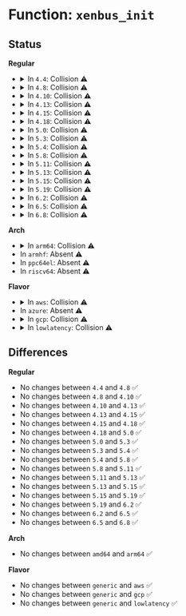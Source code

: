 # Function: <code>xenbus_init</code>

## Status
<b>Regular</b>
<ul>
<li>
<details>
<summary>In <code>4.4</code>: Collision ⚠️</summary>

```c
int xenbus_init();
```

**Collision:** Static-Static Collision

**Inline:** No

**Transformation:** False

**Instances:**

```
In drivers/xen/xenbus/xenbus_probe.c (ffffffff81fa4bc9)
Location: drivers/xen/xenbus/xenbus_probe.c:761
Inline: False
```
```
In drivers/xen/xenbus/xenbus_dev_frontend.c (ffffffff81fa4ecb)
Location: drivers/xen/xenbus/xenbus_dev_frontend.c:615
Inline: False
```
**Symbols:**

```
ffffffff81fa4bc9-ffffffff81fa4e7b: xenbus_init (STB_LOCAL)
ffffffff81fa4ecb-ffffffff81fa4f03: xenbus_init (STB_LOCAL)
```
</details>
</li>
<li>
<details>
<summary>In <code>4.8</code>: Collision ⚠️</summary>

```c
int xenbus_init();
```

**Collision:** Static-Static Collision

**Inline:** No

**Transformation:** False

**Instances:**

```
In drivers/xen/xenbus/xenbus_probe.c (ffffffff81fd1183)
Location: drivers/xen/xenbus/xenbus_probe.c:761
Inline: False
```
```
In drivers/xen/xenbus/xenbus_dev_frontend.c (ffffffff81fd149b)
Location: drivers/xen/xenbus/xenbus_dev_frontend.c:617
Inline: False
```
**Symbols:**

```
ffffffff81fd1183-ffffffff81fd144b: xenbus_init (STB_LOCAL)
ffffffff81fd149b-ffffffff81fd14d1: xenbus_init (STB_LOCAL)
```
</details>
</li>
<li>
<details>
<summary>In <code>4.10</code>: Collision ⚠️</summary>

```c
int xenbus_init();
```

**Collision:** Static-Static Collision

**Inline:** No

**Transformation:** False

**Instances:**

```
In drivers/xen/xenbus/xenbus_probe.c (ffffffff8200eb13)
Location: drivers/xen/xenbus/xenbus_probe.c:761
Inline: False
```
```
In drivers/xen/xenbus/xenbus_dev_frontend.c (ffffffff8200ee36)
Location: drivers/xen/xenbus/xenbus_dev_frontend.c:626
Inline: False
```
**Symbols:**

```
ffffffff8200eb13-ffffffff8200ede6: xenbus_init (STB_LOCAL)
ffffffff8200ee36-ffffffff8200ee6c: xenbus_init (STB_LOCAL)
```
</details>
</li>
<li>
<details>
<summary>In <code>4.13</code>: Collision ⚠️</summary>

```c
int xenbus_init();
```

**Collision:** Static-Static Collision

**Inline:** No

**Transformation:** False

**Instances:**

```
In drivers/xen/xenbus/xenbus_probe.c (ffffffff820f05d8)
Location: drivers/xen/xenbus/xenbus_probe.c:757
Inline: False
```
```
In drivers/xen/xenbus/xenbus_dev_frontend.c (ffffffff820f08fc)
Location: drivers/xen/xenbus/xenbus_dev_frontend.c:674
Inline: False
```
**Symbols:**

```
ffffffff820f05d8-ffffffff820f08a9: xenbus_init (STB_LOCAL)
ffffffff820f08fc-ffffffff820f0937: xenbus_init (STB_LOCAL)
```
</details>
</li>
<li>
<details>
<summary>In <code>4.15</code>: Collision ⚠️</summary>

```c
int xenbus_init();
```

**Collision:** Static-Static Collision

**Inline:** No

**Transformation:** False

**Instances:**

```
In drivers/xen/xenbus/xenbus_probe.c (ffffffff826f9de2)
Location: drivers/xen/xenbus/xenbus_probe.c:757
Inline: False
```
```
In drivers/xen/xenbus/xenbus_dev_frontend.c (ffffffff826fa106)
Location: drivers/xen/xenbus/xenbus_dev_frontend.c:674
Inline: False
```
**Symbols:**

```
ffffffff826f9de2-ffffffff826fa0b3: xenbus_init (STB_LOCAL)
ffffffff826fa106-ffffffff826fa141: xenbus_init (STB_LOCAL)
```
</details>
</li>
<li>
<details>
<summary>In <code>4.18</code>: Collision ⚠️</summary>

```c
int xenbus_init();
```

**Collision:** Static-Static Collision

**Inline:** No

**Transformation:** False

**Instances:**

```
In drivers/xen/xenbus/xenbus_probe.c (ffffffff82724162)
Location: drivers/xen/xenbus/xenbus_probe.c:759
Inline: False
```
```
In drivers/xen/xenbus/xenbus_dev_frontend.c (ffffffff82724459)
Location: drivers/xen/xenbus/xenbus_dev_frontend.c:683
Inline: False
```
**Symbols:**

```
ffffffff82724162-ffffffff82724406: xenbus_init (STB_LOCAL)
ffffffff82724459-ffffffff82724494: xenbus_init (STB_LOCAL)
```
</details>
</li>
<li>
<details>
<summary>In <code>5.0</code>: Collision ⚠️</summary>

```c
int xenbus_init();
```

**Collision:** Static-Static Collision

**Inline:** No

**Transformation:** False

**Instances:**

```
In drivers/xen/xenbus/xenbus_probe.c (ffffffff828dc33b)
Location: drivers/xen/xenbus/xenbus_probe.c:768
Inline: False
```
```
In drivers/xen/xenbus/xenbus_dev_frontend.c (ffffffff828dc632)
Location: drivers/xen/xenbus/xenbus_dev_frontend.c:683
Inline: False
```
**Symbols:**

```
ffffffff828dc33b-ffffffff828dc5df: xenbus_init (STB_LOCAL)
ffffffff828dc632-ffffffff828dc66d: xenbus_init (STB_LOCAL)
```
</details>
</li>
<li>
<details>
<summary>In <code>5.3</code>: Collision ⚠️</summary>

```c
int xenbus_init();
```

**Collision:** Static-Static Collision

**Inline:** No

**Transformation:** False

**Instances:**

```
In drivers/xen/xenbus/xenbus_probe.c (ffffffff828f6c21)
Location: drivers/xen/xenbus/xenbus_probe.c:768
Inline: False
```
```
In drivers/xen/xenbus/xenbus_dev_frontend.c (ffffffff828f6f18)
Location: drivers/xen/xenbus/xenbus_dev_frontend.c:697
Inline: False
```
**Symbols:**

```
ffffffff828f6c21-ffffffff828f6ec1: xenbus_init (STB_LOCAL)
ffffffff828f6f18-ffffffff828f6f58: xenbus_init (STB_LOCAL)
```
</details>
</li>
<li>
<details>
<summary>In <code>5.4</code>: Collision ⚠️</summary>

```c
int xenbus_init();
```

**Collision:** Static-Static Collision

**Inline:** No

**Transformation:** False

**Instances:**

```
In drivers/xen/xenbus/xenbus_probe.c (ffffffff828ffc78)
Location: drivers/xen/xenbus/xenbus_probe.c:768
Inline: False
```
```
In drivers/xen/xenbus/xenbus_dev_frontend.c (ffffffff828fff6f)
Location: drivers/xen/xenbus/xenbus_dev_frontend.c:713
Inline: False
```
**Symbols:**

```
ffffffff828ffc78-ffffffff828fff18: xenbus_init (STB_LOCAL)
ffffffff828fff6f-ffffffff828fffaf: xenbus_init (STB_LOCAL)
```
</details>
</li>
<li>
<details>
<summary>In <code>5.8</code>: Collision ⚠️</summary>

```c
int xenbus_init();
```

**Collision:** Static-Static Collision

**Inline:** No

**Transformation:** False

**Instances:**

```
In drivers/xen/xenbus/xenbus_probe.c (ffffffff82d17107)
Location: drivers/xen/xenbus/xenbus_probe.c:768
Inline: False
```
```
In drivers/xen/xenbus/xenbus_dev_frontend.c (ffffffff82d1736b)
Location: drivers/xen/xenbus/xenbus_dev_frontend.c:713
Inline: False
```
**Symbols:**

```
ffffffff82d17107-ffffffff82d172f8: xenbus_init (STB_LOCAL)
ffffffff82d1736b-ffffffff82d173ab: xenbus_init (STB_LOCAL)
```
</details>
</li>
<li>
<details>
<summary>In <code>5.11</code>: Collision ⚠️</summary>

```c
int xenbus_init();
```

**Collision:** Static-Static Collision

**Inline:** No

**Transformation:** False

**Instances:**

```
In drivers/xen/xenbus/xenbus_probe.c (ffffffff83004ce7)
Location: drivers/xen/xenbus/xenbus_probe.c:847
Inline: False
```
```
In drivers/xen/xenbus/xenbus_dev_frontend.c (ffffffff83004f59)
Location: drivers/xen/xenbus/xenbus_dev_frontend.c:713
Inline: False
```
**Symbols:**

```
ffffffff83004ce7-ffffffff83004ee6: xenbus_init (STB_LOCAL)
ffffffff83004f59-ffffffff83004f99: xenbus_init (STB_LOCAL)
```
</details>
</li>
<li>
<details>
<summary>In <code>5.13</code>: Collision ⚠️</summary>

```c
int xenbus_init();
```

**Collision:** Static-Static Collision

**Inline:** No

**Transformation:** False

**Instances:**

```
In drivers/xen/xenbus/xenbus_probe.c (ffffffff8320f6b6)
Location: drivers/xen/xenbus/xenbus_probe.c:913
Inline: False
```
```
In drivers/xen/xenbus/xenbus_dev_frontend.c (ffffffff8320f9d7)
Location: drivers/xen/xenbus/xenbus_dev_frontend.c:713
Inline: False
```
**Symbols:**

```
ffffffff8320f6b6-ffffffff8320f964: xenbus_init (STB_LOCAL)
ffffffff8320f9d7-ffffffff8320fa17: xenbus_init (STB_LOCAL)
```
</details>
</li>
<li>
<details>
<summary>In <code>5.15</code>: Collision ⚠️</summary>

```c
int xenbus_init();
```

**Collision:** Static-Static Collision

**Inline:** No

**Transformation:** False

**Instances:**

```
In drivers/xen/xenbus/xenbus_probe.c (ffffffff832f865d)
Location: drivers/xen/xenbus/xenbus_probe.c:910
Inline: False
```
```
In drivers/xen/xenbus/xenbus_dev_frontend.c (ffffffff832f899b)
Location: drivers/xen/xenbus/xenbus_dev_frontend.c:713
Inline: False
```
**Symbols:**

```
ffffffff832f865d-ffffffff832f892b: xenbus_init (STB_LOCAL)
ffffffff832f899b-ffffffff832f89db: xenbus_init (STB_LOCAL)
```
</details>
</li>
<li>
<details>
<summary>In <code>5.19</code>: Collision ⚠️</summary>

```c
int xenbus_init();
```

**Collision:** Static-Static Collision

**Inline:** No

**Transformation:** False

**Instances:**

```
In drivers/xen/xenbus/xenbus_probe.c (ffffffff834b0ee8)
Location: drivers/xen/xenbus/xenbus_probe.c:941
Inline: False
```
```
In drivers/xen/xenbus/xenbus_dev_frontend.c (ffffffff834b1287)
Location: drivers/xen/xenbus/xenbus_dev_frontend.c:713
Inline: False
```
**Symbols:**

```
ffffffff834b0ee8-ffffffff834b120f: xenbus_init (STB_LOCAL)
ffffffff834b1287-ffffffff834b12c8: xenbus_init (STB_LOCAL)
```
</details>
</li>
<li>
<details>
<summary>In <code>6.2</code>: Collision ⚠️</summary>

```c
int xenbus_init();
```

**Collision:** Static-Static Collision

**Inline:** No

**Transformation:** False

**Instances:**

```
In drivers/xen/xenbus/xenbus_probe.c (ffffffff83eeae60)
Location: drivers/xen/xenbus/xenbus_probe.c:941
Inline: False
```
```
In drivers/xen/xenbus/xenbus_dev_frontend.c (ffffffff83eeb3b0)
Location: drivers/xen/xenbus/xenbus_dev_frontend.c:713
Inline: False
```
**Symbols:**

```
ffffffff83eeae60-ffffffff83eeb2e7: xenbus_init (STB_LOCAL)
ffffffff83eeb3b0-ffffffff83eeb405: xenbus_init (STB_LOCAL)
```
</details>
</li>
<li>
<details>
<summary>In <code>6.5</code>: Collision ⚠️</summary>

```c
int xenbus_init();
```

**Collision:** Static-Static Collision

**Inline:** No

**Transformation:** False

**Instances:**

```
In drivers/xen/xenbus/xenbus_probe.c (ffffffff83710870)
Location: drivers/xen/xenbus/xenbus_probe.c:944
Inline: False
```
```
In drivers/xen/xenbus/xenbus_dev_frontend.c (ffffffff83710dc0)
Location: drivers/xen/xenbus/xenbus_dev_frontend.c:713
Inline: False
```
**Symbols:**

```
ffffffff83710870-ffffffff83710cf7: xenbus_init (STB_LOCAL)
ffffffff83710dc0-ffffffff83710e15: xenbus_init (STB_LOCAL)
```
</details>
</li>
<li>
<details>
<summary>In <code>6.8</code>: Collision ⚠️</summary>

```c
int xenbus_init();
```

**Collision:** Static-Static Collision

**Inline:** No

**Transformation:** False

**Instances:**

```
In drivers/xen/xenbus/xenbus_probe.c (ffffffff839441f0)
Location: drivers/xen/xenbus/xenbus_probe.c:944
Inline: False
```
```
In drivers/xen/xenbus/xenbus_dev_frontend.c (ffffffff83944750)
Location: drivers/xen/xenbus/xenbus_dev_frontend.c:713
Inline: False
```
**Symbols:**

```
ffffffff839441f0-ffffffff83944677: xenbus_init (STB_LOCAL)
ffffffff83944750-ffffffff839447a5: xenbus_init (STB_LOCAL)
```
</details>
</li>
</ul>
<b>Arch</b>
<ul>
<li>
<details>
<summary>In <code>arm64</code>: Collision ⚠️</summary>

```c
int xenbus_init();
```

**Collision:** Static-Static Collision

**Inline:** No

**Transformation:** False

**Instances:**

```
In drivers/xen/xenbus/xenbus_probe.c (ffff800011491b74)
Location: drivers/xen/xenbus/xenbus_probe.c:768
Inline: False
```
```
In drivers/xen/xenbus/xenbus_dev_frontend.c (ffff800011491e64)
Location: drivers/xen/xenbus/xenbus_dev_frontend.c:713
Inline: False
```
**Symbols:**

```
ffff800011491b74-ffff800011491df0: xenbus_init (STB_LOCAL)
ffff800011491e64-ffff800011491ebc: xenbus_init (STB_LOCAL)
```
</details>
</li>
<li>
In <code>armhf</code>: Absent ⚠️
</li>
<li>
In <code>ppc64el</code>: Absent ⚠️
</li>
<li>
In <code>riscv64</code>: Absent ⚠️
</li>
</ul>
<b>Flavor</b>
<ul>
<li>
<details>
<summary>In <code>aws</code>: Collision ⚠️</summary>

```c
int xenbus_init();
```

**Collision:** Static-Static Collision

**Inline:** No

**Transformation:** False

**Instances:**

```
In drivers/xen/xenbus/xenbus_probe.c (ffffffff828e7495)
Location: drivers/xen/xenbus/xenbus_probe.c:838
Inline: False
```
```
In drivers/xen/xenbus/xenbus_dev_frontend.c (ffffffff828e778c)
Location: drivers/xen/xenbus/xenbus_dev_frontend.c:713
Inline: False
```
**Symbols:**

```
ffffffff828e7495-ffffffff828e7735: xenbus_init (STB_LOCAL)
ffffffff828e778c-ffffffff828e77cc: xenbus_init (STB_LOCAL)
```
</details>
</li>
<li>
In <code>azure</code>: Absent ⚠️
</li>
<li>
<details>
<summary>In <code>gcp</code>: Collision ⚠️</summary>

```c
int xenbus_init();
```

**Collision:** Static-Static Collision

**Inline:** No

**Transformation:** False

**Instances:**

```
In drivers/xen/xenbus/xenbus_probe.c (ffffffff828faf9b)
Location: drivers/xen/xenbus/xenbus_probe.c:768
Inline: False
```
```
In drivers/xen/xenbus/xenbus_dev_frontend.c (ffffffff828fb292)
Location: drivers/xen/xenbus/xenbus_dev_frontend.c:713
Inline: False
```
**Symbols:**

```
ffffffff828faf9b-ffffffff828fb23b: xenbus_init (STB_LOCAL)
ffffffff828fb292-ffffffff828fb2d2: xenbus_init (STB_LOCAL)
```
</details>
</li>
<li>
<details>
<summary>In <code>lowlatency</code>: Collision ⚠️</summary>

```c
int xenbus_init();
```

**Collision:** Static-Static Collision

**Inline:** No

**Transformation:** False

**Instances:**

```
In drivers/xen/xenbus/xenbus_probe.c (ffffffff82900ccc)
Location: drivers/xen/xenbus/xenbus_probe.c:768
Inline: False
```
```
In drivers/xen/xenbus/xenbus_dev_frontend.c (ffffffff82900fc3)
Location: drivers/xen/xenbus/xenbus_dev_frontend.c:713
Inline: False
```
**Symbols:**

```
ffffffff82900ccc-ffffffff82900f6c: xenbus_init (STB_LOCAL)
ffffffff82900fc3-ffffffff82901003: xenbus_init (STB_LOCAL)
```
</details>
</li>
</ul>

## Differences
<b>Regular</b>
<ul>
<li>
No changes between <code>4.4</code> and <code>4.8</code> ✅
</li>
<li>
No changes between <code>4.8</code> and <code>4.10</code> ✅
</li>
<li>
No changes between <code>4.10</code> and <code>4.13</code> ✅
</li>
<li>
No changes between <code>4.13</code> and <code>4.15</code> ✅
</li>
<li>
No changes between <code>4.15</code> and <code>4.18</code> ✅
</li>
<li>
No changes between <code>4.18</code> and <code>5.0</code> ✅
</li>
<li>
No changes between <code>5.0</code> and <code>5.3</code> ✅
</li>
<li>
No changes between <code>5.3</code> and <code>5.4</code> ✅
</li>
<li>
No changes between <code>5.4</code> and <code>5.8</code> ✅
</li>
<li>
No changes between <code>5.8</code> and <code>5.11</code> ✅
</li>
<li>
No changes between <code>5.11</code> and <code>5.13</code> ✅
</li>
<li>
No changes between <code>5.13</code> and <code>5.15</code> ✅
</li>
<li>
No changes between <code>5.15</code> and <code>5.19</code> ✅
</li>
<li>
No changes between <code>5.19</code> and <code>6.2</code> ✅
</li>
<li>
No changes between <code>6.2</code> and <code>6.5</code> ✅
</li>
<li>
No changes between <code>6.5</code> and <code>6.8</code> ✅
</li>
</ul>
<b>Arch</b>
<ul>
<li>
No changes between <code>amd64</code> and <code>arm64</code> ✅
</li>
</ul>
<b>Flavor</b>
<ul>
<li>
No changes between <code>generic</code> and <code>aws</code> ✅
</li>
<li>
No changes between <code>generic</code> and <code>gcp</code> ✅
</li>
<li>
No changes between <code>generic</code> and <code>lowlatency</code> ✅
</li>
</ul>
